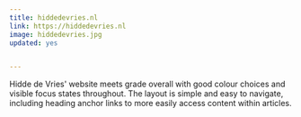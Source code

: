 ```yaml
---
title: hiddedevries.nl
link: https://hiddedevries.nl
image: hiddedevries.jpg
updated: yes


---
```


Hidde de Vries' website meets grade overall with good colour choices and visible focus states throughout. The layout is simple and easy to navigate, including heading anchor links to more easily access content within articles.
